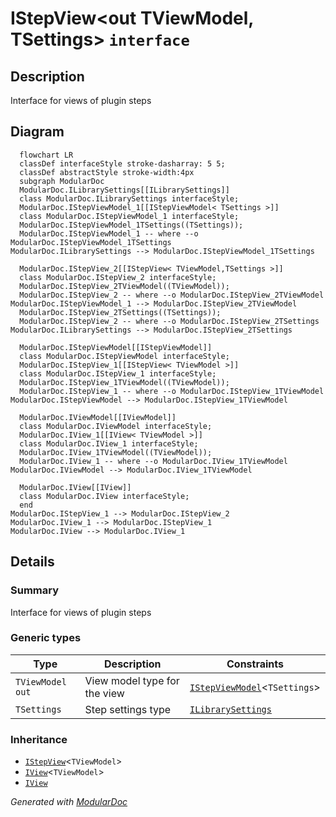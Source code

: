 # IStepView&lt;out TViewModel,  TSettings&gt; `interface`

## Description
Interface for views of plugin steps

## Diagram
```mermaid
  flowchart LR
  classDef interfaceStyle stroke-dasharray: 5 5;
  classDef abstractStyle stroke-width:4px
  subgraph ModularDoc
  ModularDoc.ILibrarySettings[[ILibrarySettings]]
  class ModularDoc.ILibrarySettings interfaceStyle;
  ModularDoc.IStepViewModel_1[[IStepViewModel< TSettings >]]
  class ModularDoc.IStepViewModel_1 interfaceStyle;
  ModularDoc.IStepViewModel_1TSettings((TSettings));
  ModularDoc.IStepViewModel_1 -- where --o ModularDoc.IStepViewModel_1TSettings
ModularDoc.ILibrarySettings --> ModularDoc.IStepViewModel_1TSettings

  ModularDoc.IStepView_2[[IStepView< TViewModel,TSettings >]]
  class ModularDoc.IStepView_2 interfaceStyle;
  ModularDoc.IStepView_2TViewModel((TViewModel));
  ModularDoc.IStepView_2 -- where --o ModularDoc.IStepView_2TViewModel
ModularDoc.IStepViewModel_1 --> ModularDoc.IStepView_2TViewModel
  ModularDoc.IStepView_2TSettings((TSettings));
  ModularDoc.IStepView_2 -- where --o ModularDoc.IStepView_2TSettings
ModularDoc.ILibrarySettings --> ModularDoc.IStepView_2TSettings

  ModularDoc.IStepViewModel[[IStepViewModel]]
  class ModularDoc.IStepViewModel interfaceStyle;
  ModularDoc.IStepView_1[[IStepView< TViewModel >]]
  class ModularDoc.IStepView_1 interfaceStyle;
  ModularDoc.IStepView_1TViewModel((TViewModel));
  ModularDoc.IStepView_1 -- where --o ModularDoc.IStepView_1TViewModel
ModularDoc.IStepViewModel --> ModularDoc.IStepView_1TViewModel

  ModularDoc.IViewModel[[IViewModel]]
  class ModularDoc.IViewModel interfaceStyle;
  ModularDoc.IView_1[[IView< TViewModel >]]
  class ModularDoc.IView_1 interfaceStyle;
  ModularDoc.IView_1TViewModel((TViewModel));
  ModularDoc.IView_1 -- where --o ModularDoc.IView_1TViewModel
ModularDoc.IViewModel --> ModularDoc.IView_1TViewModel

  ModularDoc.IView[[IView]]
  class ModularDoc.IView interfaceStyle;
  end
ModularDoc.IStepView_1 --> ModularDoc.IStepView_2
ModularDoc.IView_1 --> ModularDoc.IStepView_1
ModularDoc.IView --> ModularDoc.IView_1
```

## Details
### Summary
Interface for views of plugin steps

### Generic types
| Type | Description | Constraints |
| --- | --- | --- |
| `TViewModel` `out` | View model type for the view | [`IStepViewModel`](./IStepViewModelT.md)&lt;`TSettings`&gt; |
| `TSettings` | Step settings type | [`ILibrarySettings`](./ILibrarySettings.md) |

### Inheritance
 - [`IStepView`](./IStepViewT.md)&lt;`TViewModel`&gt;
 - [`IView`](./IViewT.md)&lt;`TViewModel`&gt;
 - [
`IView`
](./IView.md)

*Generated with* [*ModularDoc*](https://github.com/hailstorm75/ModularDoc)
